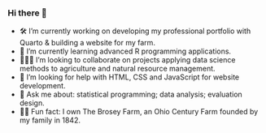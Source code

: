 ### Hi there 👋

- 🛠️ I’m currently working on developing my professional portfolio with Quarto & building a website for my farm.
- 🌱 I’m currently learning advanced R programming applications.
- :people_holding_hands: I’m looking to collaborate on projects applying data science methods to agriculture and natural resource management.
- 🤔 I’m looking for help with HTML, CSS and JavaScript for website development.
- 💬 Ask me about: statistical programming; data analysis; evaluation design.
- :farmer: Fun fact: I own The Brosey Farm, an Ohio Century Farm founded by my family in 1842.

<!--

-->
